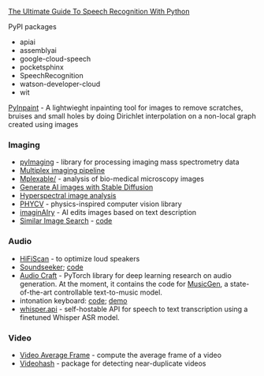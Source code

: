 [The Ultimate Guide To Speech Recognition With Python](https://realpython.com/python-speech-recognition/)

PyPI packages
+ apiai
+ assemblyai
+ google-cloud-speech
+ pocketsphinx
+ SpeechRecognition
+ watson-developer-cloud
+ wit


[PyInpaint](https://github.com/aGIToz/PyInpaint) - A lightwieght inpainting tool for images to remove scratches, bruises and small holes by doing Dirichlet interpolation on a non-local graph created using images


### Imaging

+ [pyImaging](https://github.com/alexandrovteam/pyImagingMSpec) - library for processing imaging mass spectrometry data
+ [Multiplex imaging pipeline](https://github.com/estorrs/multiplex-imaging-pipeline)
+ [Mplexable/](https://pypi.org/project/mplexable/) - analysis of bio-medical microscopy images
+ [Generate AI images with Stable Diffusion](https://twitter.com/levelsio/status/1565731907664478209)
+ [Hyperspectral image analysis](https://medium.com/abraia/hyperspectral-image-analysis-with-python-made-easy-68dcd0234924)
+ [PHYCV](https://github.com/JalaliLabUCLA/phycv) - physics-inspired computer vision library
+ [imaginAIry](https://github.com/brycedrennan/imaginAIry/) - AI edits images based on text description
+ [Similar Image Search](https://blog.qwertyforce.dev/posts/similar_image_search) - [code](https://github.com/qwertyforce/image_search)


### Audio
+ [HiFiScan](https://github.com/erdewit/HiFiScan) - to optimize loud speakers
+ [Soundseeker](https://www.soundseeker.app/); [code](https://github.com/jacobshandling/soundseeker/tree/main/backend)
+ [Audio Craft](https://github.com/facebookresearch/audiocraft) - PyTorch library for deep learning research on audio generation. At the moment, it contains the code for [MusicGen](https://ai.honu.io/papers/musicgen/), a state-of-the-art controllable text-to-music model.
+  intonation keyboard: [code](https://ad8e.pages.dev/keyboard); [demo](https://ad8e.pages.dev/keyboard)
+  [whisper.api](https://github.com/innovatorved/whisper.api) - self-hostable API for speech to text transcription using a finetuned Whisper ASR model. 

### Video
+ [Video Average Frame](https://github.com/wq2012/video-average-frame) - compute the average frame of a video
+ [Videohash](https://pypi.org/project/videohash/) - package for detecting near-duplicate videos
